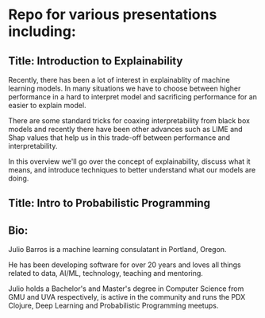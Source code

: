 # Repo for various presentations including:


## Title: Introduction to Explainability

Recently, there has been a lot of interest in explainablity of machine learning models. In many situations we have to choose between higher performance in a hard to interpret model and sacrificing performance for an easier to explain model.

There are some standard tricks for coaxing interpretability from black box models and recently there have been other advances such as LIME and Shap values that help us in this trade-off between performance and interpretability.

In this overview we'll go over the concept of explainability, discuss what it means, and introduce techniques to better understand what our models are doing.


## Title: Intro to Probabilistic Programming



## Bio:

Julio Barros is a machine learning consulatant in Portland, Oregon.

He has been developing software for over 20 years and loves all things related to data, AI/ML, technology, teaching and mentoring.

Julio holds a Bachelor's and Master's degree in Computer Science from GMU and UVA respectively, is active in the community and runs the PDX Clojure, Deep Learning and Probabilistic Programming meetups.
